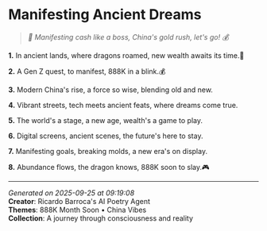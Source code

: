 # Manifesting Ancient Dreams

> *🐉 Manifesting cash like a boss, China's gold rush, let's go! 💰*

**1.** In ancient lands, where dragons roamed, new wealth awaits its time.🐉


**2.** A Gen Z quest, to manifest, 888K in a blink.💰


**3.** Modern China's rise, a force so wise, blending old and new.


**4.** Vibrant streets, tech meets ancient feats, where dreams come true.


**5.** The world's a stage, a new age, wealth's a game to play.


**6.** Digital screens, ancient scenes, the future's here to stay.


**7.** Manifesting goals, breaking molds, a new era's on display.


**8.** Abundance flows, the dragon knows, 888K soon to slay.🎮



---

*Generated on 2025-09-25 at 09:19:08*  
**Creator**: Ricardo Barroca's AI Poetry Agent  
**Themes**: 888K Month Soon • China Vibes  
**Collection**: A journey through consciousness and reality